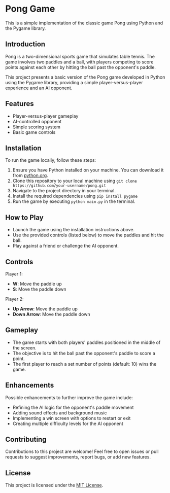 # Pong Game

This is a simple implementation of the classic game Pong using Python and the Pygame library.

## Introduction

Pong is a two-dimensional sports game that simulates table tennis. The game involves two paddles and a ball, with players competing to score points against each other by hitting the ball past the opponent's paddle.

This project presents a basic version of the Pong game developed in Python using the Pygame library, providing a simple player-versus-player experience and an AI opponent.

## Features

- Player-versus-player gameplay
- AI-controlled opponent
- Simple scoring system
- Basic game controls

## Installation

To run the game locally, follow these steps:

1. Ensure you have Python installed on your machine. You can download it from [python.org](https://www.python.org/downloads/).
2. Clone this repository to your local machine using `git clone https://github.com/your-username/pong.git`
3. Navigate to the project directory in your terminal.
4. Install the required dependencies using `pip install pygame`
5. Run the game by executing `python main.py` in the terminal.

## How to Play

- Launch the game using the installation instructions above.
- Use the provided controls (listed below) to move the paddles and hit the ball.
- Play against a friend or challenge the AI opponent.

## Controls

Player 1:
- **W**: Move the paddle up
- **S**: Move the paddle down

Player 2:
- **Up Arrow**: Move the paddle up
- **Down Arrow**: Move the paddle down

## Gameplay

- The game starts with both players' paddles positioned in the middle of the screen.
- The objective is to hit the ball past the opponent's paddle to score a point.
- The first player to reach a set number of points (default: 10) wins the game.

## Enhancements

Possible enhancements to further improve the game include:

- Refining the AI logic for the opponent's paddle movement
- Adding sound effects and background music
- Implementing a win screen with options to restart or exit
- Creating multiple difficulty levels for the AI opponent

## Contributing

Contributions to this project are welcome! Feel free to open issues or pull requests to suggest improvements, report bugs, or add new features.

## License

This project is licensed under the [MIT License](LICENSE).

